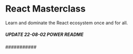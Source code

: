 # React Masterclass

Learn and dominate the React ecosystem once and for all.

##### UPDATE 22-08-02 POWER README ######
###########